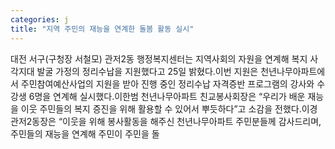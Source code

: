 ```yaml
---
categories: j
title: "지역 주민의 재능을 연계한 돌봄 활동 실시"
---
```

대전 서구(구청장 서철모) 관저2동 행정복지센터는 지역사회의 자원을 연계해 복지 사각지대 발굴 가정의 정리수납을 지원했다고 25일 밝혔다.이번 지원은 천년나무아파트에서 주민참여예산사업의 지원을 받아 진행 중인 정리수납 자격증반 프로그램의 강사와 수강생 6명을 연계해 실시했다.이한범 천년나무아파트 친교봉사회장은 “우리가 배운 재능을 이웃 주민들의 복지 증진을 위해 활용할 수 있어서 뿌듯하다”고 소감을 전했다.이경 관저2동장은 “이웃을 위해 봉사활동을 해주신 천년나무아파트 주민분들께 감사드리며, 주민들의 재능을 연계해 주민이 주민을 돌